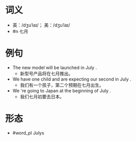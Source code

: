 # 词义
- 英：/dʒuˈlaɪ/； 美：/dʒuˈlaɪ/
- #n 七月
# 例句
- The new model will be launched in July .
	- 新型号产品将在七月推出。
- We have one child and are expecting our second in July .
	- 我们有一个孩子，第二个预期在七月出生。
- We 're going to Japan at the beginning of July .
	- 我们七月初要去日本。
# 形态
- #word_pl Julys
